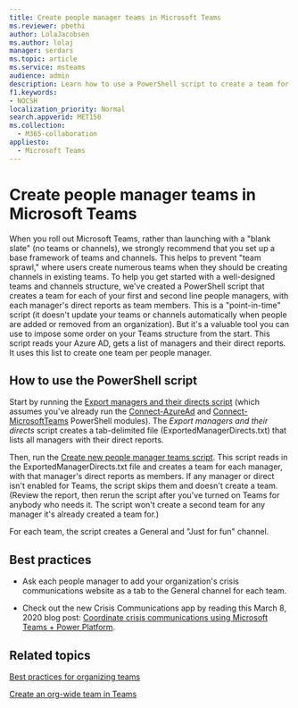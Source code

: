 ```yaml
---
title: Create people manager teams in Microsoft Teams
ms.reviewer: pbethi
author: LolaJacobsen
ms.author: lolaj
manager: serdars
ms.topic: article
ms.service: msteams
audience: admin
description: Learn how to use a PowerShell script to create a team for each manager with their directs as team members. 
f1.keywords:
- NOCSH
localization_priority: Normal
search.appverid: MET150
ms.collection: 
  - M365-collaboration
appliesto: 
  - Microsoft Teams
---
```


# Create people manager teams in Microsoft Teams


When you roll out Microsoft Teams, rather than launching with a "blank slate" (no teams or channels), we strongly recommend that you set up a base framework of teams and channels. This helps to prevent "team sprawl," where users create numerous teams when they should be creating channels in existing teams. To help you get started with a well-designed teams and channels structure, we've created a PowerShell script that creates a team for each of your first and second line people managers, with each manager's direct reports as team members. This is a "point-in-time" script (it doesn't update your teams or channels automatically when people are added or removed from an organization). But it's a valuable tool you can use to impose some order on your Teams structure from the start. This script reads your Azure AD, gets a list of managers and their direct reports. It uses this list to create one team per people manager. 

## How to use the PowerShell script 

Start by running the [Export managers and their directs script](scripts/powershell-script-create-teams-from-managers-export-managers.md) (which assumes you've already run the [Connect-AzureAd](https://docs.microsoft.com/powershell/module/azuread/connect-azuread?view=azureadps-2.0) and [Connect-MicrosoftTeams](https://docs.microsoft.com/powershell/module/teams/connect-microsoftteams?view=teams-ps) PowerShell modules). The *Export managers and their directs* script creates a tab-delimited file (ExportedManagerDirects.txt) that lists all managers with their direct reports. 

Then, run the [Create new people manager teams script](scripts/powershell-script-create-teams-from-managers-new-teams.md). This script reads in the ExportedManagerDirects.txt file and creates a team for each manager, with that manager's direct reports as members. If any manager or direct isn't enabled for Teams, the script skips them and doesn't create a team. (Review the report, then rerun the script after you've turned on Teams for anybody who needs it. The script won't create a second team for any manager it's already created a team for.)

For each team, the script creates a General and "Just for fun" channel. 

## Best practices

- Ask each people manager to add your organization's crisis communications website as a tab to the General channel for each team. 

- Check out the new Crisis Communications app by reading this March 8, 2020 blog post: [Coordinate crisis communications using Microsoft Teams + Power Platform](https://techcommunity.microsoft.com/t5/microsoft-teams-blog/coordinate-crisis-communications-using-microsoft-teams-power/ba-p/1216715).

## Related topics

[Best practices for organizing teams](best-practices-organizing.md)

[Create an org-wide team in Teams](create-an-org-wide-team.md)
